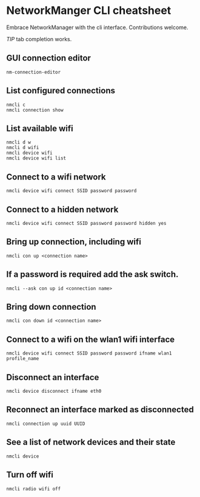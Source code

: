 # NetworkManger CLI cheatsheet

Embrace NetworkManager with the cli interface. Contributions welcome.

*TIP* tab completion works.

## GUI connection editor

    nm-connection-editor

## List configured connections

    nmcli c
    nmcli connection show

## List available wifi

    nmcli d w
    nmcli d wifi
    nmcli device wifi
    nmcli device wifi list

## Connect to a wifi network

    nmcli device wifi connect SSID password password

## Connect to a hidden network

    nmcli device wifi connect SSID password password hidden yes

## Bring up connection, including wifi

    nmcli con up <connection name>

## If a password is required add the ask switch.

    nmcli --ask con up id <connection name>

## Bring down connection

    nmcli con down id <connection name>

## Connect to a wifi on the wlan1 wifi interface

    nmcli device wifi connect SSID password password ifname wlan1 profile_name

## Disconnect an interface

    nmcli device disconnect ifname eth0

## Reconnect an interface marked as disconnected

    nmcli connection up uuid UUID

## See a list of network devices and their state

    nmcli device

## Turn off wifi

    nmcli radio wifi off
